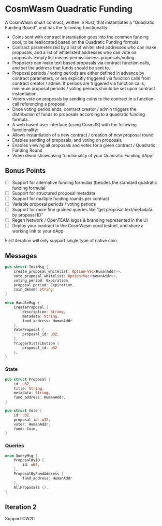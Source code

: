 # CosmWasm Quadratic Funding

A CosmWasm smart contract, written in Rust, that instantiates a “Quadratic Funding Round”, and has the following functionality:

- Coins sent with contract instantiation goes into the common funding pool, to be reallocated based on the Quadratic Funding formula.
- Contract parameterized by a list of whitelisted addresses who can make proposals, and a list of whitelisted addresses who can vote on proposals. Empty list means permissionless proposals/voting.
- Proposers can make text based proposals via contract function calls, and set the address that funds should be sent to.
- Proposal periods / voting periods are either defined in advance by contract parameters, or are explicitly triggered via function calls from contract creator / admin.
    If periods are triggered via function calls, minimum proposal periods / voting periods should be set upon contract instantiation.
- Voters vote on proposals by sending coins to the contract in a function call referencing a proposal.
- Once voting period ends, contract creator / admin triggers the distribution of funds to proposals according to a quadratic funding formula.
- A web based user interface (using CosmJS) with the following functionality:
- Allows instantiation of a new contract / creation of new proposal round
- Enables sending of proposals, and voting on proposals
- Enables viewing all proposals and votes for a given contract / Quadratic Funding Round
- Video demo showcasing functionality of your Quadratic Funding dApp!

## Bonus Points

- [ ] Support for alternative funding formulas (besides the standard quadratic funding formula)
- [ ] Support for structured proposal metadata
- [ ] Support for multiple funding rounds per contract
- [ ] Variable proposal periods / voting periods
- [ ] Support for more fine grained queries like “get proposal text/metadata by proposal ID”
- [ ] Regen Network / OpenTEAM logos & branding represented in the UI
- [ ] Deploy your contract to the CosmWasm coral testnet, and share a working link to your dApp

First iteration will only support single type of native coin.

## Messages

```rust
pub struct InitMsg {
    create_proposal_whitelist: Option<Vec<HumanAddr>>,
    vote_proposal_whitelist: Option<Vec<HumanAddr>>,
    voting_period: Expiration,
    proposal_period: Expiration,
    coin_denom: String,
}

enum HandleMsg {
    CreateProposal {
        description: String,
        metadata: String,
        fund_address: HumanAddr
    },
    VoteProposal {
        proposal_id: u32,
    },
    TriggerDistribution {
        proposal_id: u32
    },
}
```

### State

```rust
pub struct Proposal {
    id: u32,
    title: String,
    metadata: String,
    fund_address: HumanAddr,
}

pub struct Vote {
    id: u32,
    proposal_id: u32,
    voter: HumanAddr,
    fund: Coin,
}
```

### Queries

```rust
enum QueryMsg {
    ProposalByID {
        id: u64,
    },
    ProposalByFundAddress {
        fund_address: HumanAddr
    },
    AllProposals {},
}
```

## Iteration 2

Support CW20
